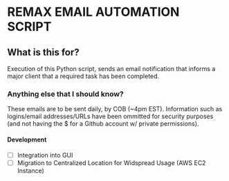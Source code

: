 # REMAX EMAIL AUTOMATION SCRIPT

## What is this for?

Execution of this Python script, sends an email notification that informs a major client that a required task has been completed.

### Anything else that I should know?

These emails are to be sent daily, by COB (~4pm EST). Information such as logins/email addresses/URLs have been ommitted for security purposes (and not having the $ for a Github account w/ private permissions). 

#### Development

* [ ] Integration into GUI 
* [ ] Migration to Centralized Location for Widspread Usage (AWS EC2 Instance)  
